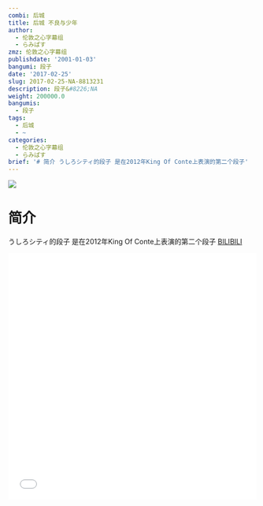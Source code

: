 ```yaml
---
combi: 后城
title: 后城 不良与少年
author:
  - 伦敦之心字幕组
  - らみぱす
zmz: 伦敦之心字幕组
publishdate: '2001-01-03'
bangumi: 段子
date: '2017-02-25'
slug: 2017-02-25-NA-8813231
description: 段子&#8226;NA
weight: 200000.0
bangumis:
  - 段子
tags:
  - 后城
  - ~
categories:
  - 伦敦之心字幕组
  - らみぱす
brief: '# 简介 うしろシティ的段子 是在2012年King Of Conte上表演的第二个段子'
---
```

![](https://i.imgur.com/YWBsw5c.png)
# 简介  
うしろシティ的段子 是在2012年King Of Conte上表演的第二个段子
  [BILIBILI](https://www.bilibili.com/video/av8813231/)

<div class="vcontainer"><div class="vcontainer">  <iframe class='video' class='video' src="//www.bilibili.com/blackboard/player.html?aid=8813231" width="100%" height="500" frameborder="0" allowfullscreen="allowfullscreen"></iframe></div></div>
